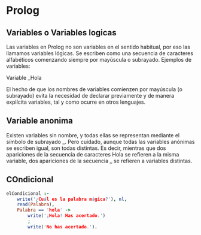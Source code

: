 # Prolog

## Variables o Variables logicas

Las variables en Prolog no son variables en el sentido habitual, por eso las llamamos variables lógicas. Se escriben como una secuencia de caracteres alfabéticos comenzando siempre por mayúscula o subrayado. Ejemplos de variables:

  Variable 
  _Hola  


El hecho de que los nombres de variables comienzen por mayúscula (o subrayado) evita la necesidad de declarar previamente y de manera explícita variables, tal y como ocurre en otros lenguajes.  

## Variable anonima

Existen variables sin nombre, y todas ellas se representan mediante el símbolo de subrayado _. Pero cuidado, aunque todas las variables anónimas se escriben igual, son todas distintas. Es decir, mientras que dos apariciones de la secuencia de caracteres Hola se refieren a la misma variable, dos apariciones de la secuencia _ se refieren a variables distintas.

## COndicional 

```prolog
elCondicional :-
    write('¿Cuál es la palabra mágica?'), nl,
    read(Palabra),
    Palabra == 'hola' -> 
        write('¡Hola! Has acertado.')
        ; 
        write('No has acertado.').
```